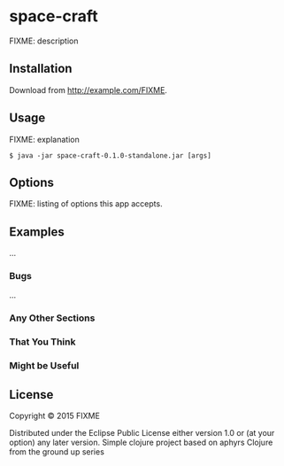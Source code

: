 # space-craft

FIXME: description

## Installation

Download from http://example.com/FIXME.

## Usage

FIXME: explanation

    $ java -jar space-craft-0.1.0-standalone.jar [args]

## Options

FIXME: listing of options this app accepts.

## Examples

...

### Bugs

...

### Any Other Sections
### That You Think
### Might be Useful

## License

Copyright © 2015 FIXME

Distributed under the Eclipse Public License either version 1.0 or (at
your option) any later version.
Simple clojure project based on aphyrs Clojure from the ground up series
